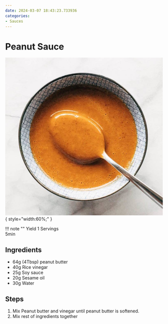 ```yaml
---
date: 2024-03-07 18:43:23.733936
categories:
- Sauces
---
```


# Peanut Sauce
![Peanut-Sauce-Square.jpg](../../images/Peanut-Sauce-Square.jpg){ style="width:60%;" }

!!! note ""
    Yield 1 Servings  
    5min
    
## Ingredients
* 64g (4Tbsp) peanut butter 
* 40g Rice vinegar
* 25g Soy sauce 
* 20g Sesame oil
* 30g Water



## Steps
1. Mix Peanut butter and vinegar until peanut butter is softened.
2. Mix rest of ingredients together
